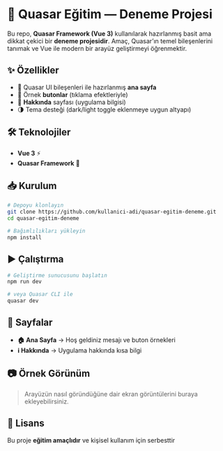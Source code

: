# 🚀 Quasar Eğitim — Deneme Projesi

Bu repo, **Quasar Framework (Vue 3)** kullanılarak hazırlanmış basit ama dikkat çekici bir **deneme projesidir**. Amaç, Quasar’ın temel bileşenlerini tanımak ve Vue ile modern bir arayüz geliştirmeyi öğrenmektir.

## ✨ Özellikler

* 🎨 Quasar UI bileşenleri ile hazırlanmış **ana sayfa**
* 🔘 Örnek **butonlar** (tıklama efektleriyle)
* 📄 **Hakkında** sayfası (uygulama bilgisi)
* 🌗 Tema desteği (dark/light toggle eklenmeye uygun altyapı)

## 🛠 Teknolojiler

* **Vue 3** ⚡
* **Quasar Framework** 🎯

## 📥 Kurulum

```bash
# Depoyu klonlayın
git clone https://github.com/kullanici-adi/quasar-egitim-deneme.git
cd quasar-egitim-deneme

# Bağımlılıkları yükleyin
npm install
```

## ▶️ Çalıştırma

```bash
# Geliştirme sunucusunu başlatın
npm run dev

# veya Quasar CLI ile
quasar dev
```

## 📌 Sayfalar

* **🏠 Ana Sayfa** → Hoş geldiniz mesajı ve buton örnekleri
* **ℹ️ Hakkında** → Uygulama hakkında kısa bilgi

## 📷 Örnek Görünüm

> Arayüzün nasıl göründüğüne dair ekran görüntülerini buraya ekleyebilirsiniz.

## 📜 Lisans

Bu proje **eğitim amaçlıdır** ve kişisel kullanım için serbesttir
